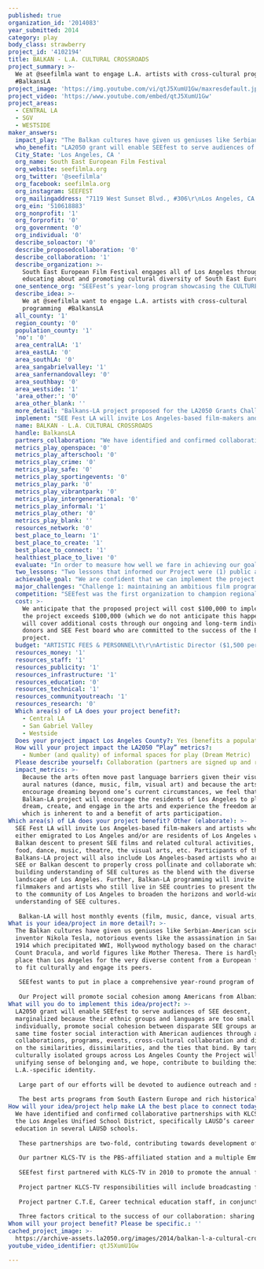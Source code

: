 ```yaml
---
published: true
organization_id: '2014083'
year_submitted: 2014
category: play
body_class: strawberry
project_id: '4102194'
title: BALKAN - L.A. CULTURAL CROSSROADS
project_summary: >-
  We at @seefilmla want to engage L.A. artists with cross-cultural programming 
  #BalkansLA
project_image: 'https://img.youtube.com/vi/qtJ5XumU1Gw/maxresdefault.jpg'
project_video: 'https://www.youtube.com/embed/qtJ5XumU1Gw'
project_areas:
  - CENTRAL LA
  - SGV
  - WESTSIDE
maker_answers:
  impact_play: "The Balkan cultures have given us geniuses like Serbian-American scientist and inventor Nikola Tesla, notorious events like the assassination in Sarajevo in 1914 which precipitated WWI, Hollywood mythology based on the character of Count Dracula, and world figures like Mother Theresa. There is hardly a better place than Los Angeles for the very diverse content from a European frontier to fit culturally and engage its peers. \r\n\r\nSEEfest wants to put in place a comprehensive year-round program of film screenings and cultural events highlighting the contributions of SEE countries to the world’s cultures. With our Balkans-LA project we will add one missing jewel to the cultural crown of Los Angeles, a development which will not go unnoticed in 15+ countries of the South East European region. We plan to bring the best cultural representatives from SEE countries to visit L.A. and lay the ground work for lasting creative connections between South East Europe and Los Angeles. Our activities will be spread all over L.A. in different communities, engaging people of South East European (SEE) descent, often marginalized because their languages are too small and they are geographically too scattered to register on the larger map of our city. \r\n\r\nOur Project will promote social cohesion among Americans from Albania, Bosnia, Bulgaria, Croatia, Greece, Georgia in the Caucasus, Hungary, Macedonia, Moldova, Montenegro, Romania, Serbia, Slovenia, Turkey (and other ‘pockets’ of smaller ethnic/linguistic groups from Eastern Europe) and will achieve this with programs that are representative of these cultures and possess qualities that can attract more mainstream American audiences at large. For 10 years SEEfest has been working towards this goal to reach across demographic and ethnic divides, and build social cohesion and mutual understanding within SEE demographics, fostering their integration and sense of pride. The cultural crossroads of the Balkans and surrounding countries resonate with an ethnically, culturally and linguistically diverse city like L.A. Our Project wants to tap into this diversity which is a social capital and resource still little used. This human resource has the desire and potential to burst onto the scene and create new artistic and cultural content, and our Project wants to provide programs for this creativity to be seen and find its place within the creative industries sector of Los Angeles.\r\n"
  who_benefit: "LA2050 grant will enable SEEfest to serve audiences of SEE descent, marginalized because their ethnic groups and languages are too small if taken individually, promote social cohesion between disparate SEE groups and at the same time foster social interaction with American audiences through artistic collaborations, programs, events, cross-cultural collaboration and discourse on the similarities, dissimilarities, and the ties that bind. By targeting culturally isolated groups across Los Angeles County the Project will bring a unifying sense of belonging and, we hope, contribute to building their L.A.-specific identity. \r\n\r\nLarge part of our efforts will be devoted to audience outreach and student-related activities. If funded, the Project will expand opportunities for training and transfer of skills for youth and students from local public schools involved in our partner's career technical education curriculum. We plan to engage them in every aspect of the Project and provide ample opportunities to learn, practice, interact with accomplished artists whose ethnic and cultural background is just as diverse as theirs. We believe that social backgrounds of people involved in the Project and the type of programs we plan to do will convey a sense of inclusiveness to student population from underprivileged communities. For bi-lingual youth with recent immigrant experience there is a stronger sense of identification with our Project's people who are also bi-lingual or tri-lingual emigres, and whose stories, music, films, plays, even jokes mimic the same feeling of displacement and struggle to fit in. \r\n\r\nThe best arts programs from South Eastern Europe and rich historical, ethnic and cultural perspective will act as a catalyst for social cohesion between diverse segments of our target population. Student audience is all bi-lingual, Spanish-English, with a small portion of bi-lingual youth from SEE countries. Our programs will resonate with student audience because they speak of experiences that mirror their own, however remote SEE countries may be from South America or southern California. Our youth outreach to date, with participation from Hollywood High School, Duarte HS, and School of Global Studies has proven that we were on the right track. The acorn has been planted. LA2050 funding will make our BalkansLA Project feasible and open the doors to advancement and ultimately job placements for our youth participants.\r\n"
  City_State: 'Los Angeles, CA '
  org_name: South East European Film Festival
  org_website: seefilmla.org
  org_twitter: '@seefilmla'
  org_facebook: seefilmla.org
  org_instagram: SEEFEST
  org_mailingaddress: "7119 West Sunset Blvd., #306\r\nLos Angeles, CA 90046"
  org_ein: '510618883'
  org_nonprofit: '1'
  org_forprofit: '0'
  org_government: '0'
  org_individual: '0'
  describe_soloactor: '0'
  describe_proposedcollaboration: '0'
  describe_collaboration: '1'
  describe_organization: >-
    South East European Film Festival engages all of Los Angeles through
    educating about and promoting cultural diversity of South East Europe.
  one_sentence_org: "SEEFest’s year-long program showcasing the CULTURES OF THE BALKANS through films and live performances by Los Angeles artists.\r\n"
  describe_idea: >-
    We at @seefilmla want to engage L.A. artists with cross-cultural
    programming  #BalkansLA
  all_county: '1'
  region_county: '0'
  population_county: '1'
  'no': '0'
  area_centralLA: '1'
  area_eastLA: '0'
  area_southLA: '0'
  area_sangabrielvalley: '1'
  area_sanfernandovalley: '0'
  area_southbay: '0'
  area_westside: '1'
  'area_other:': '0'
  area_other_blank: ''
  more_detail: "Balkans-LA project proposed for the LA2050 Grants Challenge will create a new cultural experience for Angelenos by presenting a year-long program of culturally-specific cinematic works and live performances highlighting THE BALKAN CULTURES (the Project). No less than 10 multi-disciplinary programs will be produced, including original production of performances by California-based artists, providing audiences with a vibrant snapshot of the art, music, film, popular theater and dances from South East Europe (SEE). The program will also serve as the training ground for our partner's career technical education students to apply their skills and get access to creative industries, jobs and marketplace. \r\n"
  implement: "SEE Fest LA will invite Los Angeles-based film-makers and artists who have either emigrated to Los Angeles and/or are residents of Los Angeles who are of Balkan descent to present SEE films and related cultural activities, including food, dance, music, theatre, the visual arts, etc. Participants of the Balkans-LA project will also include Los Angeles-based artists who are not of SEE or Balkan descent to properly cross pollinate and collaborate while building understanding of SEE cultures as the blend with the diverse cultural landscape of Los Angeles. Further, Balkan-LA programming will invite Balkan filmmakers and artists who still live in SEE countries to present their works to the community of Los Angeles to broaden the horizons and world-wide understanding of SEE cultures. \r\n\r\nBalkan-LA will host monthly events (film, music, dance, visual arts, exhibitions, and theatre) during the coming year and hopes that LA2050 will choose to support these ventures. SEE Fest LA believes that the arts have the power to build bridges amongst diverse cultures and communities to build a LA2050 whose residents, although diverse, can engage and appreciate differences while living together in peace and cohesion. Balkan-LA will weave the cultural fabric of Los Angeles through fostering cross-cultural collaboration and discourse on the similarities, dissimilarities, and the ties that bind through education, exposure, and engagement in the arts while encouraging arts participation by all residents of Los Angeles.\r\n"
  name: BALKAN - L.A. CULTURAL CROSSROADS
  handle: BalkansLA
  partners_collaboration: "We have identified and confirmed collaborative partnerships with KLCS-TV and the Los Angeles Unified School District, specifically LAUSD’s career technical education in several LAUSD schools. \r\n\r\nThese partnerships are two-fold, contributing towards development of our programs and ideas, and channeling student integration in the programs with job training. \r\n\r\nOur partner KLCS-TV is the PBS-affiliated station and a multiple Emmy® Award winner, broadcasting to over sixteen million viewers throughout Southern California on DirecTV, Dish Network, and most cable systems. It is a licensee of the Los Angeles Unified School District, providing over 80,000 hours of instructional/informational content annually. \r\n\r\nSEEfest first partnered with KLCS-TV in 2010 to promote the annual film festival, progressing to SEEfest cultural and business programs, and production of filmed segments. \r\n\r\nProject partner KLCS-TV responsibilities will include broadcasting films and new original Tv program, featuring artists from Los Angeles in lively short segments about musical, folk, dance, literary, craft and food traditions of the Balkan people. KLCS will contribute station staff and technical resources. \r\n\r\nProject partner C.T.E, Career technical education staff, in conjunction with KLCS and LAUSD, will be responsible for local curatorial assistance in developing tailored programs for student demographics, identifying and recruiting from the pool of SEEfest those L.A.-based artists best suited for the transfer of skills needed in the L.A. creative industries marketplace: production jobs, story boarding, editing, composing and scoring music, copy writing, set decoration, lighting, filming. SEEfest will provide access to real-life training for these budding photographers, camera operators, crafts services students all of whom come from underprivileged neighborhoods of L.A. With their bi-lingual background and recent immigrant experience they don't have an easy access to on the job training and SEEfest has a track record of providing opportunities for this student population. \r\n\r\nThree factors critical to the success of our collaboration: sharing similar goals and ideals, willingness to roll up our collective sleeves, and the passion to create new things.\r\n"
  metrics_play_openspace: '0'
  metrics_play_afterschool: '0'
  metrics_play_crime: '0'
  metrics_play_safe: '0'
  metrics_play_sportingevents: '0'
  metrics_play_park: '0'
  metrics_play_vibrantpark: '0'
  metrics_play_intergenerational: '0'
  metrics_play_informal: '1'
  metrics_play_other: '0'
  metrics_play_blank: ''
  resources_network: '0'
  best_place_to_learn: '1'
  best_place_to_create: '1'
  best_place_to_connect: '1'
  healthiest_place_to_live: '0'
  evaluate: "In order to measure how well we fare in achieving our goals, we plan to track the following metrics: attendance per live event (tickets holders, and estimated number of people attending free of charge); TV viewership, and online audience; our budget expenditures vs. the results we get; number of original programs we will create; number of artists we will engage; feedback from audience surveys; feedback from our program partners and supporters; number of people from creative industries and volunteers we will be able to recruit; and media coverage and reviews. \r\n\r\nMetrics such as online audience, including number of newsletter subscribers, youtube viewership, and social media metrics like the clout score will be part of our evaluation.  \r\n\r\nEach program segment will be documented, on film and with photographs catalogued and sample print and promotional materials collected and archived on the dedicated hard drive; by the end of the Project year in June 2015 the Applicant will present as part of its final report a short film compilation of the highlights of the Project. Additionally, the Applicant will utilize its practice of audience surveys, feed back from artists, sponsors and supporters, and testimonials to further document the activities and results, and future of the Project.\r\n"
  two_lessons: "Two lessons that informed our Project were (1) public and media response to our world premiere of SARAJEVO on the eve of the 100th anniversary of events that precipitated World War I; and (2) outpouring of support from our peers, volunteers and student participants who all want more, not less of SEE. \r\n\r\nIn 2014 we landed our most exciting world premiere of a truly timely film, SARAJEVO, about the events in 1914 that led to the start of World War I. This premiere netted us a most favorable review in the leading trade paper in our industry, The Hollywood Reporter: “This handsome-looking and well-acted feature will have its stateside premiere as the opening feature of the South East European Film Festival.” followed by a story in the L.A. TIMES: “The South East European Film Festival opens in Beverly Hills Thursday night with the world premiere of ‘Sarajevo' … In its ninth year, SEEfest will explore the theme ‘Europe in the Time of Turmoil,’ highlighting the turbulent past of the 15-country region and how it continues to loom large over the present.” \r\n\r\nLesson No. 1: With the right program the public does take notice, even if the program is about events in a remote part of the world all of 100 years ago.  \r\n\r\nExpressions of support poured in, telling us about \"transformative experience\"; \"this most wonderful film festival\"; \"L.A. is all the richer\"; \"We had a great time sponsoring\"; \"Thanks again for giving our students the opportunity to assist\"; \"I am so incredibly happy and blessed to have been given a chance to work with everyone\"; Of course I will continue to volunteer!\". These statements came from people across a broad spectrum of L.A. populace, from Oscar-winning filmmakers to sponsors, high school principal and volunteers. \r\n\r\nLesson No. 2: Creative people in L.A. crave to see what other creative people in the world are doing, and will not shy away from getting involved as supporters, volunteers, jury members. Young people who worked as volunteers, and students who got a chance to operate cameras at a professional event got a boost to their self-confidence and want more opportunities, more often, to hone their skills and get a better shot at a career of their choice.\r\n\r\n"
  achievable_goal: "We are confident that we can implement the project within the timeframe of 12 months based on our expertise, experience and creativity. \r\n\r\nThe main responsibilities of the Applicant (SEEfest) will be to lead the curatorial team and spearhead original programming with local artists, secure rights to screen films and clearances for live performances, organize promotional activities, and leverage LA2050 grant to impact communities by art programs that will cater to previously untapped audiences and increase meaningful work opportunities for California artists. SEEfest has demonstrated over the last 9 years the ability to implement programs, from annual festival to complex international retrospectives, on time and on budget. \r\n\r\nThe resources that will be used for the Project comprise expert programming staff, management of the Project, substantial film library, connections with scores of SEE artists who live in California, ability to leverage every dollar of grant funding to raise substantial in-kind support and attract new sponsors. \r\n\r\nWe have ties to many artists who will be creatively engaged contributing expertise in their respective art fields and shaping the content. The Project budget features line item for artist payments and stipends for young apprentices from local schools  engaged in the Project. \r\n\r\nTimeline of the Project: September, going forward would be spent on preparations of the first three live programs with California artists, celebration of music, dance and traditions of the SEE region. Scheduled activities in January -March 2015 will include regular taping of the SEE Cultural Café, to air on KLCS, with guest artists illuminating for the audiences musical, dance or literary traditions of the region. April- May 2015 will focus on the celebration of the 10th SEEfest annual film festival with many local artists expressing in various forms the diversity and richness of California inspired by immigrant cultures of South East Europe, from melancholy Sephardic songs of southern Balkans to energetic brass bands and fiesty circle dances. \r\n\r\nThe entire Project will also serve as live, hands-on training grounds for students working under the tutelage of our partners conducting career technical education within LAUSD. \r\n"
  major_challenges: "Challenge 1: maintaining an ambitious film program in a city that is “the most competitive screening environment in the world,” (Randy Haberkamp, Academy of Motion Picture Arts and Sciences). \r\n\r\nChallenge 2: transition from a limited budget to a medium-budget organization. \r\n\r\nOur response to challenge #1 lies in our expertise to create top notch programs in spite of the competition, and in long-standing ties with filmmakers. We are an artists' haven, not charging any entry fees and fighting for the recognition of our artists long after the lights were turned off. Our strongest allies are artists in L.A. who are interested in more arts program rooted in SEE traditions, and who will be actively working on the Project to create exciting and successful programs. \r\n\r\nOur response to challenge #2 comes from years of experience managing limited resources and delivering quality. We know the costs behind every program and the mechanics of producing live events. We are passionate about programs that will pay artists for their work, pay for student programs, and provide more venue options thanks to funding. Line items for such expenses already existed in our budgets and we tracked in-kind artistic, technical and other contributions in order to assess the real costs of projects we were interested in developing. \r\n\r\nKnowing where we want to go and what it takes, financially and otherwise, to get there is what gives us confidence that we can successfully implement the Project.  \r\n\r\nOur strategy rests on expertise, ability to rally creative resources, sound management practices demonstrated over the past decade, and solid connections with our partners and cadre of supporters. \r\n\r\nWe will put in place a story-board type of map of our planned activities; organize the team of people who will work on the Project; recruit artists and begin to shape each program; work with students to teach them skills and create program opportunities to practice them. We will also contract with professionals for specific services, making sure whenever possible to give the opportunity to unemployed artists.\r\n"
  competition: "SEEfest was the first organization to champion regional programming presenting a larger view of South East Europe and its complex history, legacies, and vibrant cultures. To this day no one else is doing this. Some individual countries have their national programs in different parts of the U.S. Except for SEEfest no effort was made to create a thematic festival tied to South East Europe. Solitary films have achieved recognition in the U.S., but comprehensive approach was lacking. \r\n\r\nThe region of South East Europe is a place of many cultures, a cultural and artistic cross-road that has not been explored for what is its best feature, a nexus of many influences, overlapping heritages, cross-influencing ethnic groups and untamed, robust creativity. \r\n\r\nFrom the early beginnings of SEEfest as a fledgling project testing its strength in 2002-2005, we wanted to provide the larger historical, geographical, cultural context within which South East Europe exists. Pulling away from the myopic focus on any one country we opened up larger avenues of creative inquiry and proceeded to define the themes that emerged, past and identity, individual and collective memory, living with extreme politics, Balkans unplugged, war and the pursuit of justice, the sound and the land, women of South East Europe, mending borders. \r\n\r\nTo our knowledge, and we try to follow what is going on in our field around the country, the trend has been to stay within a  particular connection to any one ethnic group of the Balkans. We wanted to pursue a different way, we hope an innovative and forward-looking way of social cohesion, mending borders while respecting everyone's sensitivities and focusing on the cultural rainbow of the Balkans, not the entrenched ethnic animosities. \r\n\r\nWe have invested considerable time, energy and money to highlight South East Europe region as a whole, the sum of its many interesting and oftentimes surreal parts. It is an elusive place, with similar hard-to-identify quality as L.A. Depending where you are in L.A. it could be anything. It is the same with South East Europe - and we believe that there is room for a meaningful cultural collaboration between the two places in search of an identity. Identity seems to be the paramount theme in our times, and with South East Europe we may have a petrie dish in our hands telling us important lessons about our own existence and human folly.  \r\n"
  cost: >-
    We anticipate that the proposed project will cost $100,000 to implement. IF
    the project exceeds $100,000 (which we do not anticipate this happening) we
    will cover additional costs through our ongoing and long-term individual
    donors and SEE Fest board who are committed to the success of the Balkans-LA
    project.
  budget: "ARTISTIC FEES & PERSONNEL\t\r\nArtistic Director ($1,500 per month)\t                                $18,000\r\nVisual Arts Curator ($1,117 per month x 12 months) \t$13,400\r\nDancers/Singers/Artists/Filmmakers/Talent Fees\t        $12,000\r\nADMINISTRATIVE\t\r\nLegal\t                                                                                $3,000\r\nProject Management ($1,200 per month x 12 months)\t$14,000 \r\nAccounting ($300/month)\t                                                $3,600\r\nTECHNICAL/PROJECT\t\r\nWeb Development\t                                                                $2,000\r\nLive Segment Producer \t                                                $10,000 \r\nSound Recording & Mixing\t                                                $4,000\r\nPRODUCTION COSTS\t\r\nFacilities/Equipment Rental\t                                                $12,000\r\nProject talent local travel, accommodation\t                $4,000\r\nMarketing\t                                                                        $4,000\r\nBALKANS-LA PROJECT TOTAL\t                                        $1,000\r\n\t\r\n"
  resources_money: '1'
  resources_staff: '1'
  resources_publicity: '1'
  resources_infrastructure: '1'
  resources_education: '0'
  resources_technical: '1'
  resources_communityoutreach: '1'
  resources_research: '0'
  Which area(s) of LA does your project benefit?:
    - Central LA
    - San Gabriel Valley
    - Westside
  Does your project impact Los Angeles County?: Yes (benefits a population of LA County)
  How will your project impact the LA2050 “Play” metrics?:
    - Number (and quality) of informal spaces for play (Dream Metric)
  Please describe yourself: Collaboration (partners are signed up and ready to hit the ground running!)
  impact_metrics: >-
    Because the arts often move past language barriers given their visual and
    aural natures (dance, music, film, visual art) and because the arts
    encourage dreaming beyond one’s current circumstances, we feel that
    Balkan-LA project will encourage the residents of Los Angeles to play,
    dream, create, and engage in the arts and experience the freedom and play
    which is inherent to and a benefit of arts participation. 
Which area(s) of LA does your project benefit? Other (elaborate): >-
  SEE Fest LA will invite Los Angeles-based film-makers and artists who have
  either emigrated to Los Angeles and/or are residents of Los Angeles who are of
  Balkan descent to present SEE films and related cultural activities, including
  food, dance, music, theatre, the visual arts, etc. Participants of the
  Balkans-LA project will also include Los Angeles-based artists who are not of
  SEE or Balkan descent to properly cross pollinate and collaborate while
  building understanding of SEE cultures as the blend with the diverse cultural
  landscape of Los Angeles. Further, Balkan-LA programming will invite Balkan
  filmmakers and artists who still live in SEE countries to present their works
  to the community of Los Angeles to broaden the horizons and world-wide
  understanding of SEE cultures. 
   
   Balkan-LA will host monthly events (film, music, dance, visual arts, exhibitions, and theatre) during the coming year and hopes that LA2050 will choose to support these ventures. SEE Fest LA believes that the arts have the power to build bridges amongst diverse cultures and communities to build a LA2050 whose residents, although diverse, can engage and appreciate differences while living together in peace and cohesion. Balkan-LA will weave the cultural fabric of Los Angeles through fostering cross-cultural collaboration and discourse on the similarities, dissimilarities, and the ties that bind through education, exposure, and engagement in the arts while encouraging arts participation by all residents of Los Angeles.
What is your idea/project in more detail?: >-
  The Balkan cultures have given us geniuses like Serbian-American scientist and
  inventor Nikola Tesla, notorious events like the assassination in Sarajevo in
  1914 which precipitated WWI, Hollywood mythology based on the character of
  Count Dracula, and world figures like Mother Theresa. There is hardly a better
  place than Los Angeles for the very diverse content from a European frontier
  to fit culturally and engage its peers. 
   
   SEEfest wants to put in place a comprehensive year-round program of film screenings and cultural events highlighting the contributions of SEE countries to the world’s cultures. With our Balkans-LA project we will add one missing jewel to the cultural crown of Los Angeles, a development which will not go unnoticed in 15+ countries of the South East European region. We plan to bring the best cultural representatives from SEE countries to visit L.A. and lay the ground work for lasting creative connections between South East Europe and Los Angeles. Our activities will be spread all over L.A. in different communities, engaging people of South East European (SEE) descent, often marginalized because their languages are too small and they are geographically too scattered to register on the larger map of our city. 
   
   Our Project will promote social cohesion among Americans from Albania, Bosnia, Bulgaria, Croatia, Greece, Georgia in the Caucasus, Hungary, Macedonia, Moldova, Montenegro, Romania, Serbia, Slovenia, Turkey (and other ‘pockets’ of smaller ethnic/linguistic groups from Eastern Europe) and will achieve this with programs that are representative of these cultures and possess qualities that can attract more mainstream American audiences at large. For 10 years SEEfest has been working towards this goal to reach across demographic and ethnic divides, and build social cohesion and mutual understanding within SEE demographics, fostering their integration and sense of pride. The cultural crossroads of the Balkans and surrounding countries resonate with an ethnically, culturally and linguistically diverse city like L.A. Our Project wants to tap into this diversity which is a social capital and resource still little used. This human resource has the desire and potential to burst onto the scene and create new artistic and cultural content, and our Project wants to provide programs for this creativity to be seen and find its place within the creative industries sector of Los Angeles.
What will you do to implement this idea/project?: >-
  LA2050 grant will enable SEEfest to serve audiences of SEE descent,
  marginalized because their ethnic groups and languages are too small if taken
  individually, promote social cohesion between disparate SEE groups and at the
  same time foster social interaction with American audiences through artistic
  collaborations, programs, events, cross-cultural collaboration and discourse
  on the similarities, dissimilarities, and the ties that bind. By targeting
  culturally isolated groups across Los Angeles County the Project will bring a
  unifying sense of belonging and, we hope, contribute to building their
  L.A.-specific identity. 
   
   Large part of our efforts will be devoted to audience outreach and student-related activities. If funded, the Project will expand opportunities for training and transfer of skills for youth and students from local public schools involved in our partner's career technical education curriculum. We plan to engage them in every aspect of the Project and provide ample opportunities to learn, practice, interact with accomplished artists whose ethnic and cultural background is just as diverse as theirs. We believe that social backgrounds of people involved in the Project and the type of programs we plan to do will convey a sense of inclusiveness to student population from underprivileged communities. For bi-lingual youth with recent immigrant experience there is a stronger sense of identification with our Project's people who are also bi-lingual or tri-lingual emigres, and whose stories, music, films, plays, even jokes mimic the same feeling of displacement and struggle to fit in. 
   
   The best arts programs from South Eastern Europe and rich historical, ethnic and cultural perspective will act as a catalyst for social cohesion between diverse segments of our target population. Student audience is all bi-lingual, Spanish-English, with a small portion of bi-lingual youth from SEE countries. Our programs will resonate with student audience because they speak of experiences that mirror their own, however remote SEE countries may be from South America or southern California. Our youth outreach to date, with participation from Hollywood High School, Duarte HS, and School of Global Studies has proven that we were on the right track. The acorn has been planted. LA2050 funding will make our BalkansLA Project feasible and open the doors to advancement and ultimately job placements for our youth participants.
How will your idea/project help make LA the best place to connect today? In LA2050?: >-
  We have identified and confirmed collaborative partnerships with KLCS-TV and
  the Los Angeles Unified School District, specifically LAUSD’s career technical
  education in several LAUSD schools. 
   
   These partnerships are two-fold, contributing towards development of our programs and ideas, and channeling student integration in the programs with job training. 
   
   Our partner KLCS-TV is the PBS-affiliated station and a multiple Emmy® Award winner, broadcasting to over sixteen million viewers throughout Southern California on DirecTV, Dish Network, and most cable systems. It is a licensee of the Los Angeles Unified School District, providing over 80,000 hours of instructional/informational content annually. 
   
   SEEfest first partnered with KLCS-TV in 2010 to promote the annual film festival, progressing to SEEfest cultural and business programs, and production of filmed segments. 
   
   Project partner KLCS-TV responsibilities will include broadcasting films and new original Tv program, featuring artists from Los Angeles in lively short segments about musical, folk, dance, literary, craft and food traditions of the Balkan people. KLCS will contribute station staff and technical resources. 
   
   Project partner C.T.E, Career technical education staff, in conjunction with KLCS and LAUSD, will be responsible for local curatorial assistance in developing tailored programs for student demographics, identifying and recruiting from the pool of SEEfest those L.A.-based artists best suited for the transfer of skills needed in the L.A. creative industries marketplace: production jobs, story boarding, editing, composing and scoring music, copy writing, set decoration, lighting, filming. SEEfest will provide access to real-life training for these budding photographers, camera operators, crafts services students all of whom come from underprivileged neighborhoods of L.A. With their bi-lingual background and recent immigrant experience they don't have an easy access to on the job training and SEEfest has a track record of providing opportunities for this student population. 
   
   Three factors critical to the success of our collaboration: sharing similar goals and ideals, willingness to roll up our collective sleeves, and the passion to create new things.
Whom will your project benefit? Please be specific.: ''
cached_project_image: >-
  https://archive-assets.la2050.org/images/2014/balkan-l-a-cultural-crossroads/img.youtube.com/vi/qtJ5XumU1Gw/maxresdefault.jpg
youtube_video_identifier: qtJ5XumU1Gw

---
```

